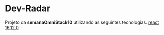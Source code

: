   # Dev-Radar
   Projeto da **semanaOmniStack10** utilizando as seguintes tecnologias.
    [react 16.12.0](https://github.com/facebook/react/blob/master/CHANGELOG.md#16120-november-14-2019)
  ### 
